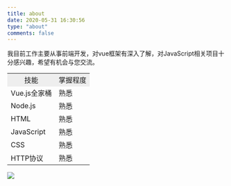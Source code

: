 ```yaml
---
title: about
date: 2020-05-31 16:30:56
type: "about"
comments: false
---
```


​		我目前工作主要从事前端开发，对vue框架有深入了解，对JavaScript相关项目十分感兴趣，希望有机会与您交流。

<table>
  <tr align="center" style="background:#eee;">
  	<td>技能</td>
    <td>掌握程度</td>
  </tr>
  <tr>
    <td>Vue.js全家桶</td>
    <td>熟悉</td>
  </tr>
  <tr>
    <td>Node.js</td>
    <td>熟悉</td>
  </tr>
  <tr>
    <td>HTML</td>
    <td>熟悉</td>
  </tr>
  <tr>
    <td>JavaScript</td>
    <td>熟悉</td>
  </tr>
  <tr>
    <td>CSS</td>
    <td>熟悉</td>
  </tr>
  <tr>
    <td>HTTP协议</td>
    <td>熟悉</td>
  </tr>
  <!-- <tr>
    <td>Python</td>
    <td>了解</td>
    <td></td>
  </tr>  
  <tr>
    <td>Java</td>
    <td>了解</td>
    <td>1</td>
  </tr>
  <tr>
    <td>Node.js</td>
    <td>熟悉基本express+MongoDB后端开发流程</td>
    <td>1</td>
  </tr>
  <tr>
    <td rowspan="3" align="center">工具类</td>
    <td>Linux编程</td>
    <td>熟悉</td>
    <td>1</td>
  </tr>
  <tr>
    <td>Docker</td>
    <td>熟悉</td>
    <td>1</td>
  </tr>
  <tr>
    <td>Zookeeper、etcd、Redis</td>
    <td>了解基本使用</td>
    <td></td>
  </tr>  
  <tr>
    <td rowspan="2" align="center">机器学习</td>
    <td>数学</td>
    <td></td>
    <td></td>
  </tr>  
  <tr>
    <td>深度学习</td>
    <td></td>
    <td></td>
  </tr>   
  <tr>
    <td align="center">区块链</td>
    <td>Hyperledger Fabric</td>
    <td>熟悉</td>
    <td>1</td>
  </tr> 
  <tr>
    <td align="center">前端</td>
    <td>Vue.js</td>
    <td>熟练使用</td>
    <td>1</td>
  </tr>    -->
</table>

<a target="_blank" href="http://mail.qq.com/cgi-bin/qm_share?t=qm_mailme&email=hf-r7bS8vLDF9PSr5uro" style="text-decoration:none;"><img src="http://rescdn.qqmail.com/zh_CN/htmledition/images/function/qm_open/ico_mailme_01.png"/></a>